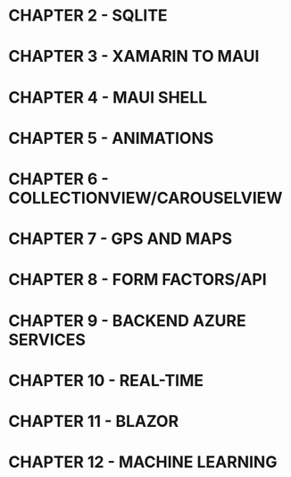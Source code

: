 # CHAPTER 2 - SQLITE
# CHAPTER 3 - XAMARIN TO MAUI
# CHAPTER 4 - MAUI SHELL
# CHAPTER 5 - ANIMATIONS
# CHAPTER 6 - COLLECTIONVIEW/CAROUSELVIEW
# CHAPTER 7 - GPS AND MAPS
# CHAPTER 8 - FORM FACTORS/API
# CHAPTER 9 - BACKEND AZURE SERVICES
# CHAPTER 10 - REAL-TIME
# CHAPTER 11 - BLAZOR
# CHAPTER 12 - MACHINE LEARNING
